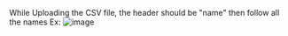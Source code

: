While Uploading the CSV file, 
the header should be "name" then follow all the names
Ex: ![image](https://github.com/user-attachments/assets/7b2796a7-5cc7-4440-a56e-b5c74d00169f)
